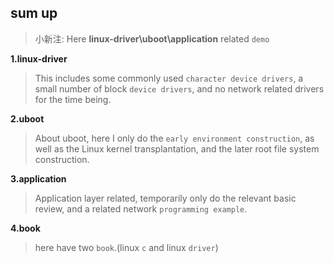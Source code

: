 ## sum up

> 小新注: Here **linux-driver\uboot\application** related ``demo``

**1.linux-driver** 
> This includes some commonly used ``character device drivers``, a small number of block ``device drivers``, and no network related drivers for the time being.

**2.uboot**
> About uboot, here I only do the ``early environment construction``, as well as the Linux kernel transplantation, and the later root file system construction.

**3.application**
> Application layer related, temporarily only do the relevant basic review, and a related network ``programming example``.

**4.book**
> here have two `book`.(linux `c` and linux `driver`)